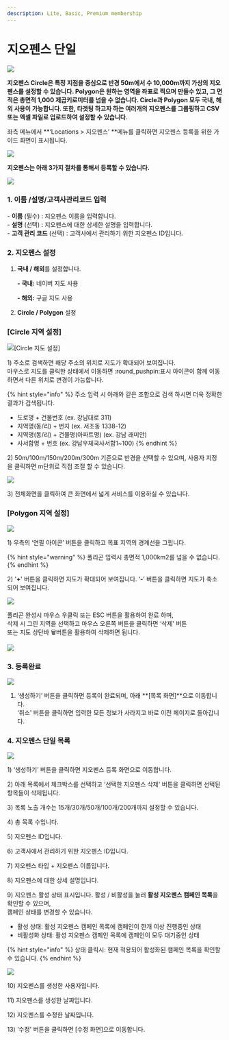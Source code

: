 ```yaml
---
description: Lite, Basic, Premium membership
---
```


# 지오펜스 단일

![](<../../.gitbook/assets/image (68).png>)

**지오펜스 Circle은 특정 지점을 중심으로 반경 50m에서 수 10,000m까지 가상의 지오펜스를 설정할 수 있습니다. Polygon은 원하는 영역을 좌표로 찍으며 만들수 있고, 그 면적은 총면적 1,000 제곱키로미터를 넘을 수 없습니다. Circle과 Polygon 모두 국내, 해외 사용이 가능합니다. 또한, 타겟팅 하고자 하는 여러개의 지오펜스를 그룹핑하고 CSV 또는 엑셀 파일로 업로드하여 설정할 수 있습니다.**

좌측 메뉴에서 **‘Locations > 지오펜스’ **메뉴를 클릭하면 지오펜스 등록을 위한 가이드 화면이 표시됩니다.

![](<../../.gitbook/assets/image (56).png>)

**지오펜스는 아래 3가지 절차를 통해서 등록할 수 있습니다.**

![](<../../.gitbook/assets/image (96).png>)

### **1. 이름 /설명/고객사관리코드 입력**

\- **이름** (필수) : 지오펜스 이름을 입력합니다.\
\- **설명** (선택) : 지오펜스에 대한 상세한 설명을 입력합니다.\
\- **고객 관리 코드** (선택) : 고객사에서 관리하기 위한 지오펜스 ID입니다.

### 2. 지오펜스 설정&#x20;

1.  **국내 / 해외**를 설정합니다.&#x20;

    **- 국내:** 네이버 지도 사용&#x20;

    **- 해외:** 구글 지도 사용
2. **Circle / Polygon** 설정&#x20;

### \[Circle 지역 설정]

![\[Circle 지도 설정\]](<../../.gitbook/assets/image (76).png>)

1\) 주소로 검색하면 해당 주소의 위치로 지도가 확대되어 보여집니다.\
마우스로 지도를 클릭한 상태에서 이동하면  :round\_pushpin:표시 아이콘이 함께 이동하면서 다른 위치로 변경이 가능합니다.

{% hint style="info" %}
주소 입력 시 아래와 같은 조합으로 검색 하시면 더욱 정확한 결과가 검색됩니다.

* 도로명 + 건물번호 (ex. 강남대로 311)
* 지역명(동/리) + 번지 (ex. 서초동 1338-12)
* 지역명(동/리) + 건물명(아파트명) (ex. 강남 래미안)
* 사서함명 + 번호 (ex. 강남우체국사서함1\~100)
{% endhint %}

2\) 50m/100m/150m/200m/300m 기준으로 반경을 선택할 수 있으며, 사용자 지정을 클릭하면 m단위로 직접 조절 할 수 있습니다.

![](<../../.gitbook/assets/image (51).png>)

3\) 전체화면을 클릭하여 큰 화면에서 넓게 서비스를 이용하실 수 있습니다.

### \[Polygon 지역 설정]

![](<../../.gitbook/assets/image (48).png>)

1\) 우측의 ‘연필 아이콘’ 버튼을 클릭하고 목표 지역의 경계선을 그립니다.

{% hint style="warning" %}
폴리곤 입력시 총면적 1,000km2를 넘을 수 없습니다.
{% endhint %}

2\) '**+**' 버튼을 클릭하면 지도가 확대되어 보여집니다. ‘**-**’ 버튼을 클릭하면 지도가 축소되어 보여집니다.

![](<../../.gitbook/assets/image (44).png>)

폴리곤 완성시 마우스 우클릭 또는 ESC 버튼을 활용하여 완료 하며,\
삭제 시 그린 지역을 선택하고 마우스 오른쪽 버튼을 클릭하면 ‘삭제' 버튼\
또는 지도 상단바 :wastebasket:버튼을 활용하여 삭제하면 됩니다.

![](<../../.gitbook/assets/image (43).png>)

### 3. 등록완료&#x20;

![](<../../.gitbook/assets/image (89).png>)

1. ‘생성하기’ 버튼을 클릭하면 등록이 완료되며, 아래 **\[목록 화면]**으로 이동합니다.\
   ‘취소' 버튼을 클릭하면 입력한 모든 정보가 사라지고 바로 이전 페이지로 돌아갑니다.

### 4. 지오펜스 단일 목록&#x20;

![](<../../.gitbook/assets/image (113).png>)

1\) ‘생성하기’ 버튼을 클릭하면 지오펜스 등록 화면으로 이동합니다.

2\) 아래 목록에서 체크박스를 선택하고 ‘선택한 지오펜스 삭제' 버튼을 클릭하면 선택된 항목들이 삭제됩니다.

3\) 목록 노출 개수는 15개/30개/50개/100개/200개까지 설정할 수 있습니다.

4\) 총 목록 수입니다.

5\) 지오펜스 ID입니다.

6\) 고객사에서 관리하기 위한 지오펜스 ID입니다.

7\) 지오펜스 타입 + 지오펜스 이름입니다.&#x20;

8\) 지오펜스에 대한 상세 설명입니다.

9\) 지오펜스 활성 상태 표시입니다. 활성 / 비활성을 눌러 **활성 지오펜스 캠페인 목록**을 확인할 수 있으며,\
캠페인 상태를 변경할 수 있습니다.

* 활성 상태: 활성 지오펜스 캠페인 목록에 캠페인이 한개 이상 진행중인 상태
* 비활성화 상태: 활성 지오펜스 캠페인 목록에 캠페인이 모두 대기중인 상태

{% hint style="info" %}
상태 클릭시: 현재 적용되어 활성화된 캠페인 목록을 확인할 수 있습니다.
{% endhint %}

![](<../../.gitbook/assets/image (69).png>)

10\) 지오펜스를 생성한 사용자입니다.

11\) 지오펜스를 생성한 날짜입니다.

12\) 지오펜스를 수정한 날짜입니다.

13\) ‘수정' 버튼을 클릭하면 \[수정 화면]으로 이동합니다.
